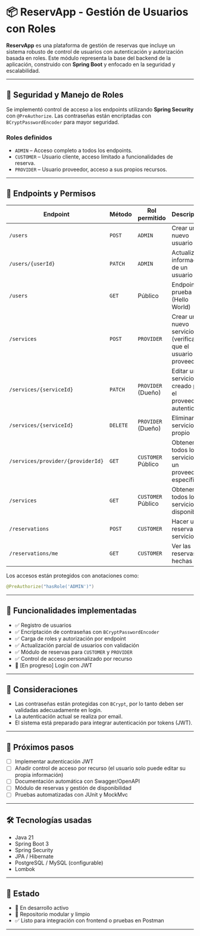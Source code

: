 # 📦 ReservApp - Gestión de Usuarios con Roles

**ReservApp** es una plataforma de gestión de reservas que incluye un sistema robusto de control de usuarios con autenticación y autorización basada en roles. Este módulo representa la base del backend de la aplicación, construido con **Spring Boot** y enfocado en la seguridad y escalabilidad.

---

## 🔐 Seguridad y Manejo de Roles

Se implementó control de acceso a los endpoints utilizando **Spring Security** con `@PreAuthorize`. Las contraseñas están encriptadas con `BCryptPasswordEncoder` para mayor seguridad.

### Roles definidos

- `ADMIN` – Acceso completo a todos los endpoints.
- `CUSTOMER` – Usuario cliente, acceso limitado a funcionalidades de reserva.
- `PROVIDER` – Usuario proveedor, acceso a sus propios recursos.

---

## 📲 Endpoints y Permisos

| Endpoint                                 | Método   | Rol permitido       | Descripción                                                  |
|------------------------------------------|----------|----------------------|--------------------------------------------------------------|
| `/users`                                 | `POST`   | `ADMIN`              | Crear un nuevo usuario                                       |
| `/users/{userId}`                        | `PATCH`  | `ADMIN`              | Actualizar la información de un usuario                      |
| `/users`                                 | `GET`    | Público              | Endpoint de prueba (Hello World)                             |
| `/services`                              | `POST`   | `PROVIDER`           | Crear un nuevo servicio (verifica que el usuario sea proveedor) |
| `/services/{serviceId}`                  | `PATCH`  | `PROVIDER` (Dueño)   | Editar un servicio creado por el proveedor autenticado       |
| `/services/{serviceId}`                  | `DELETE` | `PROVIDER` (Dueño)   | Eliminar un servicio propio                                  |
| `/services/provider/{providerId}`        | `GET`    | `CUSTOMER` Público  | Obtener todos los servicios de un proveedor específico       |
| `/services`                              | `GET`    | `CUSTOMER` Público | Obtener todos los servicios disponibles                      |
| `/reservations`                       | `POST`    | `CUSTOMER`| Hacer una reserva a un servicio |
| `/reservations/me`                       | `GET`    | `CUSTOMER`| Ver las reservas hechas |                    |


Los accesos están protegidos con anotaciones como:

```java
@PreAuthorize("hasRole('ADMIN')")
```

---

## 🔧 Funcionalidades implementadas

- ✅ Registro de usuarios  
- ✅ Encriptación de contraseñas con `BCryptPasswordEncoder`  
- ✅ Carga de roles y autorización por endpoint  
- ✅ Actualización parcial de usuarios con validación    
- ✅ Módulo de reservas para `CUSTOMER` y `PROVIDER`
- ✅ Control de acceso personalizado por recurso  
- 🚧 [En progreso] Login con JWT

---

## 🧠 Consideraciones

- Las contraseñas están protegidas con `BCrypt`, por lo tanto deben ser validadas adecuadamente en login.  
- La autenticación actual se realiza por email.  
- El sistema está preparado para integrar autenticación por tokens (JWT).  

---

## 🚀 Próximos pasos

- [ ] Implementar autenticación JWT  
- [ ] Añadir control de acceso por recurso (el usuario solo puede editar su propia información)  
- [ ] Documentación automática con Swagger/OpenAPI  
- [ ] Módulo de reservas y gestión de disponibilidad  
- [ ] Pruebas automatizadas con JUnit y MockMvc  

---

## 🛠️ Tecnologías usadas

- Java 21  
- Spring Boot 3  
- Spring Security  
- JPA / Hibernate  
- PostgreSQL / MySQL (configurable)  
- Lombok  

---

## 📌 Estado

- 🔧 En desarrollo activo  
- 📁 Repositorio modular y limpio  
- ✅ Listo para integración con frontend o pruebas en Postman  

---

